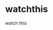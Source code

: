 watchthis
=========

watch this





























































































